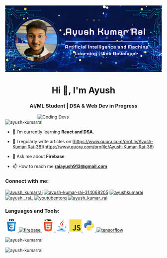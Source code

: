 ![logo](https://github.com/ayush-kumarrai/ayush-kumarrai/blob/main/GitHub%20banner.png)

<h1 align="center">Hi 👋, I'm Ayush</h1>
<h3 align="center">AI/ML Student | DSA & Web Dev in Progress</h3>

<img align="right" alt="Coding Devs" width="400" src="https://camo.githubusercontent.com/19db51af5f90f1b152bc0b9078f5fe97053955be5074f03f17019c70345bdcdb/68747470733a2f2f6d69726f2e6d656469756d2e636f6d2f6d61782f313336302f302a37513379765349765f7430696f4a2d5a2e676966">

<p align="left"> <img src="https://komarev.com/ghpvc/?username=ayush-kumarrai&label=Profile%20views&color=0e75b6&style=flat" alt="ayush-kumarrai" /> </p>

- 🌱 I’m currently learning **React and DSA.**

- 📝 I regularly write articles on [https://www.quora.com/profile/Ayush-Kumar-Rai-38](https://www.quora.com/profile/Ayush-Kumar-Rai-38)

- 💬 Ask me about **Firebase**

- 📫 How to reach me **raiayush913@gmail.com**

<h3 align="left">Connect with me:</h3>
<p align="left">
<a href="https://twitter.com/ayush_kumarrai" target="blank"><img align="center" src="https://raw.githubusercontent.com/rahuldkjain/github-profile-readme-generator/master/src/images/icons/Social/twitter.svg" alt="ayush_kumarrai" height="30" width="40" /></a>
<a href="https://linkedin.com/in/ayush-kumar-rai-314068205" target="blank"><img align="center" src="https://raw.githubusercontent.com/rahuldkjain/github-profile-readme-generator/master/src/images/icons/Social/linked-in-alt.svg" alt="ayush-kumar-rai-314068205" height="30" width="40" /></a>
<a href="https://fb.com/ayushkumarai" target="blank"><img align="center" src="https://raw.githubusercontent.com/rahuldkjain/github-profile-readme-generator/master/src/images/icons/Social/facebook.svg" alt="ayushkumarai" height="30" width="40" /></a>
<a href="https://instagram.com/ayush._rai_" target="blank"><img align="center" src="https://raw.githubusercontent.com/rahuldkjain/github-profile-readme-generator/master/src/images/icons/Social/instagram.svg" alt="ayush._rai_" height="30" width="40" /></a>
<a href="https://www.youtube.com/c/youtubentorq" target="blank"><img align="center" src="https://raw.githubusercontent.com/rahuldkjain/github-profile-readme-generator/master/src/images/icons/Social/youtube.svg" alt="youtubentorq" height="30" width="40" /></a>
<a href="https://discord.gg/ayush_kumar_rai" target="blank"><img align="center" src="https://raw.githubusercontent.com/rahuldkjain/github-profile-readme-generator/master/src/images/icons/Social/discord.svg" alt="ayush_kumar_rai" height="30" width="40" /></a>
</p>

<h3 align="left">Languages and Tools:</h3>
<p align="left"> <a href="https://www.w3schools.com/css/" target="_blank" rel="noreferrer"> <img src="https://raw.githubusercontent.com/devicons/devicon/master/icons/css3/css3-original-wordmark.svg" alt="css3" width="40" height="40"/> </a> <a href="https://firebase.google.com/" target="_blank" rel="noreferrer"> <img src="https://www.vectorlogo.zone/logos/firebase/firebase-icon.svg" alt="firebase" width="40" height="40"/> </a> <a href="https://www.w3.org/html/" target="_blank" rel="noreferrer"> <img src="https://raw.githubusercontent.com/devicons/devicon/master/icons/html5/html5-original-wordmark.svg" alt="html5" width="40" height="40"/> </a> <a href="https://www.java.com" target="_blank" rel="noreferrer"> <img src="https://raw.githubusercontent.com/devicons/devicon/master/icons/java/java-original.svg" alt="java" width="40" height="40"/> </a> <a href="https://developer.mozilla.org/en-US/docs/Web/JavaScript" target="_blank" rel="noreferrer"> <img src="https://raw.githubusercontent.com/devicons/devicon/master/icons/javascript/javascript-original.svg" alt="javascript" width="40" height="40"/> </a> <a href="https://www.python.org" target="_blank" rel="noreferrer"> <img src="https://raw.githubusercontent.com/devicons/devicon/master/icons/python/python-original.svg" alt="python" width="40" height="40"/> </a> <a href="https://www.tensorflow.org" target="_blank" rel="noreferrer"> <img src="https://www.vectorlogo.zone/logos/tensorflow/tensorflow-icon.svg" alt="tensorflow" width="40" height="40"/> </a> </p>

<p><img align="center" src="https://github-readme-stats.vercel.app/api/top-langs?username=ayush-kumarrai&show_icons=true&locale=en&layout=compact" alt="ayush-kumarrai" /></p>

<p><img align="center" src="https://github-readme-streak-stats.herokuapp.com/?user=ayush-kumarrai&" alt="ayush-kumarrai" /></p>
